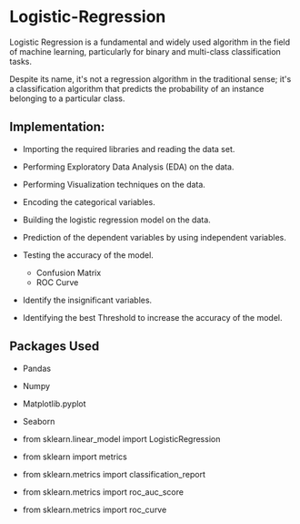 # Logistic-Regression

Logistic Regression is a fundamental and widely used algorithm in the field of machine learning, particularly for binary and multi-class classification tasks.

Despite its name, it's not a regression algorithm in the traditional sense; it's a classification algorithm that predicts the probability of an instance belonging to a particular class.  

## Implementation:

- Importing the required libraries and reading the data set.
  
- Performing Exploratory Data Analysis (EDA) on the data.
  
- Performing Visualization techniques on the data.

- Encoding the categorical variables.

- Building the logistic regression model on the data.

-  Prediction of the dependent variables by using independent variables.

-  Testing the accuracy of the model.
    - Confusion Matrix
    - ROC Curve

- Identify the insignificant variables.

- Identifying the best Threshold to increase the accuracy of the model.


## Packages Used

- Pandas

- Numpy

- Matplotlib.pyplot

- Seaborn

- from sklearn.linear_model import LogisticRegression

- from sklearn import metrics

- from sklearn.metrics import classification_report

- from sklearn.metrics import roc_auc_score 

- from sklearn.metrics import roc_curve
 
